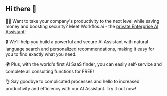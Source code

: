 ## Hi there 👋

👨‍💼 Want to take your company's productivity to the next level while saving money and boosting security? Meet Workflos.ai - the [private Enterprise AI Assistant](https://workflos.ai)!

🔒 We'll help you build a powerful and secure AI Assistant with natural language search and personalized recommendations, making it easy for you to find exactly what you need.

🌍 Plus, with the world's first AI SaaS finder, you can easily self-service and complete all consulting functions for FREE!

👌 Say goodbye to complicated processes and hello to increased productivity and efficiency with our AI Assistant. Try it out now!
